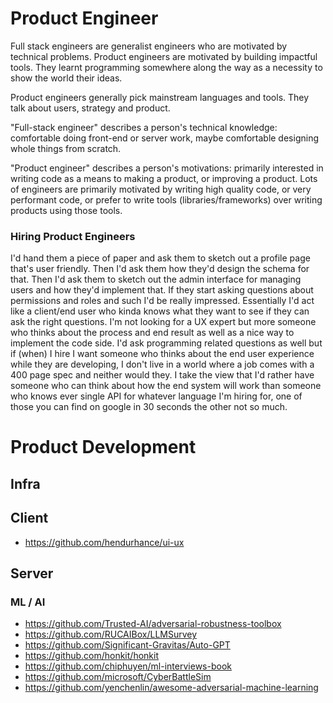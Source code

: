 # Product Engineer

Full stack engineers are generalist engineers who are motivated by technical problems. Product engineers are motivated by building impactful tools. They learnt programming somewhere along the way as a necessity to show the world their ideas.

Product engineers generally pick mainstream languages and tools. They talk about users, strategy and product.

"Full-stack engineer" describes a person's technical knowledge: comfortable doing front-end or server work, maybe comfortable designing whole things from scratch.

"Product engineer" describes a person's motivations: primarily interested in writing code as a means to making a product, or improving a product.
Lots of engineers are primarily motivated by writing high quality code, or very performant code, or prefer to write tools (libraries/frameworks) over writing products using those tools.

### Hiring Product Engineers

I'd hand them a piece of paper and ask them to sketch out a profile page that's user friendly. Then I'd ask them how they'd design the schema for that. Then I'd ask them to sketch out the admin interface for managing users and how they'd implement that. If they start asking questions about permissions and roles and such I'd be really impressed. Essentially I'd act like a client/end user who kinda knows what they want to see if they can ask the right questions. I'm not looking for a UX expert but more someone who thinks about the process and end result as well as a nice way to implement the code side. I'd ask programming related questions as well but if (when) I hire I want someone who thinks about the end user experience while they are developing, I don't live in a world where a job comes with a 400 page spec and neither would they. I take the view that I'd rather have someone who can think about how the end system will work than someone who knows ever single API for whatever language I'm hiring for, one of those you can find on google in 30 seconds the other not so much.


# Product Development

## Infra

## Client
* https://github.com/hendurhance/ui-ux

## Server

### ML / AI 
* https://github.com/Trusted-AI/adversarial-robustness-toolbox
* https://github.com/RUCAIBox/LLMSurvey
* https://github.com/Significant-Gravitas/Auto-GPT
* https://github.com/honkit/honkit
* https://github.com/chiphuyen/ml-interviews-book
* https://github.com/microsoft/CyberBattleSim
* https://github.com/yenchenlin/awesome-adversarial-machine-learning
